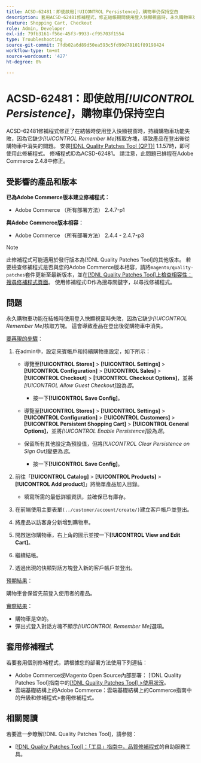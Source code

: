 ```yaml
---
title: ACSD-62481：即使啟用[!UICONTROL Persistence]，購物車仍保持空白
description: 套用ACSD-62481修補程式，修正結帳期間使用登入快顯視窗時，永久購物車功能無法運作的Adobe Commerce問題。
feature: Shopping Cart, Checkout
role: Admin, Developer
exl-id: 79fb3161-f56e-45f3-9933-cf95703f1554
type: Troubleshooting
source-git-commit: 7fdb02a6d89d50ea593c5fd99d78101f89198424
workflow-type: tm+mt
source-wordcount: '427'
ht-degree: 0%

---
```


# ACSD-62481：即使啟用&#x200B;*[!UICONTROL Persistence]*，購物車仍保持空白

ACSD-62481修補程式修正了在結帳時使用登入快顯視窗時，持續購物車功能失敗，因為它缺少&#x200B;*[!UICONTROL Remember Me]*&#x200B;核取方塊，導致產品在登出後從購物車中消失的問題。 安裝[[!DNL Quality Patches Tool (QPT)]](/help/tools/quality-patches-tool/quality-patches-tool-to-self-serve-quality-patches.md) 1.1.57時，即可使用此修補程式。 修補程式ID為ACSD-62481。 請注意，此問題已排程在Adobe Commerce 2.4.8中修正。

## 受影響的產品和版本

**已為Adobe Commerce版本建立修補程式：**

* Adobe Commerce （所有部署方法） 2.4.7-p1

**與Adobe Commerce版本相容：**

* Adobe Commerce （所有部署方法） 2.4.4 - 2.4.7-p3

>[!NOTE]
>
>此修補程式可能適用於發行版本為[!DNL Quality Patches Tool]的其他版本。 若要檢查修補程式是否與您的Adobe Commerce版本相容，請將`magento/quality-patches`套件更新至最新版本，並在[[!DNL Quality Patches Tool]上檢查相容性：搜尋修補程式頁面](https://experienceleague.adobe.com/tools/commerce-quality-patches/index.html?lang=zh-Hant)。 使用修補程式ID作為搜尋關鍵字，以尋找修補程式。

## 問題

永久購物車功能在結帳時使用登入快顯視窗時失敗，因為它缺少&#x200B;*[!UICONTROL Remember Me]*&#x200B;核取方塊。 這會導致產品在登出後從購物車中消失。

<u>要再現的步驟</u>：

1. 在admin中，設定來賓帳戶和持續購物車設定，如下所示：

   * 導覽至&#x200B;**[!UICONTROL Stores]** > **[!UICONTROL Settings]** > **[!UICONTROL Configuration]** > **[!UICONTROL Sales]** > **[!UICONTROL Checkout]** > **[!UICONTROL Checkout Options]**，並將&#x200B;*[!UICONTROL Allow Guest Checkout]*&#x200B;設為&#x200B;*否*。

      * 按一下&#x200B;**[!UICONTROL Save Config]**。

   * 導覽至&#x200B;**[!UICONTROL Stores]** > **[!UICONTROL Settings]** > **[!UICONTROL Configuration]** > **[!UICONTROL Customers]** > **[!UICONTROL Persistent Shopping Cart]** > **[!UICONTROL General Options]**，並將&#x200B;*[!UICONTROL Enable Persistence]*&#x200B;設為&#x200B;*是*。
   * 保留所有其他設定為預設值，但將&#x200B;*[!UICONTROL Clear Persistence on Sign Out]*&#x200B;變更為&#x200B;*否*。

      * 按一下&#x200B;**[!UICONTROL Save Config]**。

1. 前往「**[!UICONTROL Catalog]** > **[!UICONTROL Products]** > **[!UICONTROL Add product]**」將簡單產品加入目錄。

   * 填寫所需的最低詳細資訊，並確保已有庫存。

1. 在前端使用主要表單`(../customer/account/create/)`建立客戶帳戶並登出。
1. 將產品以訪客身分新增到購物車。
1. 開啟迷你購物車，右上角的圖示並按一下&#x200B;**[!UICONTROL View and Edit Cart]**。
1. 繼續結帳。
1. 透過出現的快顯對話方塊登入新的客戶帳戶並登出。

<u>預期結果</u>：

購物車會保留先前登入使用者的產品。

<u>實際結果</u>：

* 購物車是空的。
* 彈出式登入對話方塊不顯示&#x200B;*[!UICONTROL Remember Me]*&#x200B;選項。

## 套用修補程式

若要套用個別修補程式，請根據您的部署方法使用下列連結：

* Adobe Commerce或Magento Open Source內部部署： [!DNL Quality Patches Tool]指南中的[[!DNL Quality Patches Tool] >使用狀況](/help/tools/quality-patches-tool/usage.md)。
* 雲端基礎結構上的Adobe Commerce：雲端基礎結構上的Commerce指南中的升級和修補程式>套用修補程式。

## 相關閱讀

若要進一步瞭解[!DNL Quality Patches Tool]，請參閱：

* [[!DNL Quality Patches Tool]：「工具」指南中，品質修補程式](/help/tools/quality-patches-tool/quality-patches-tool-to-self-serve-quality-patches.md)的自助服務工具。
